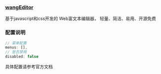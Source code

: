 ### [wangEditor](http://www.wangeditor.com/)

基于javascript和css开发的 Web富文本编辑器， 轻量、简洁、易用、开源免费

### 配置说明
````javascript
// 菜单配置
menus: [],
// 是否禁用
disabled: false
````
具体配置请参考官方文档